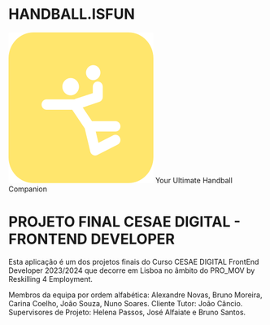 # HANDBALL.ISFUN

![react HANDBALL.ISFUN](/proj/src/assets/images/logo_hb01.png 'Handball.isfun')
Your Ultimate Handball Companion

# PROJETO FINAL CESAE DIGITAL - FRONTEND DEVELOPER 
Esta aplicação é um dos projetos finais do Curso CESAE DIGITAL FrontEnd Developer 2023/2024 que decorre em Lisboa no âmbito do PRO_MOV by Reskilling 4 Employment.

Membros da equipa por ordem alfabética: Alexandre Novas, Bruno Moreira, Carina Coelho, João Souza, Nuno Soares. Cliente Tutor: João Câncio. Supervisores de Projeto: Helena Passos, José Alfaiate e Bruno Santos.